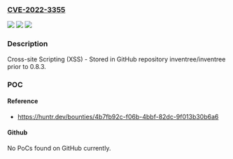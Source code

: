 ### [CVE-2022-3355](https://cve.mitre.org/cgi-bin/cvename.cgi?name=CVE-2022-3355)
![](https://img.shields.io/static/v1?label=Product&message=inventree%2Finventree&color=blue)
![](https://img.shields.io/static/v1?label=Version&message=n%2Fa&color=blue)
![](https://img.shields.io/static/v1?label=Vulnerability&message=CWE-79%20Improper%20Neutralization%20of%20Input%20During%20Web%20Page%20Generation%20('Cross-site%20Scripting')&color=brighgreen)

### Description

Cross-site Scripting (XSS) - Stored in GitHub repository inventree/inventree prior to 0.8.3.

### POC

#### Reference
- https://huntr.dev/bounties/4b7fb92c-f06b-4bbf-82dc-9f013b30b6a6

#### Github
No PoCs found on GitHub currently.

